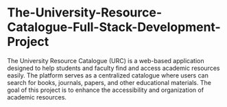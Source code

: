 # The-University-Resource-Catalogue-Full-Stack-Development-Project
 The University Resource Catalogue (URC) is a web-based application designed to help students and faculty find and access academic resources easily. The platform serves as a centralized catalogue where users can search for books, journals, papers, and other educational materials. The goal of this project is to enhance the accessibility and organization of academic resources.
